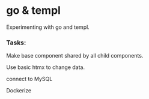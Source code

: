 # go & templ

Experimenting with go and templ.


### Tasks:

Make base component shared by all child components.

Use basic htmx to change data.

connect to MySQL

Dockerize